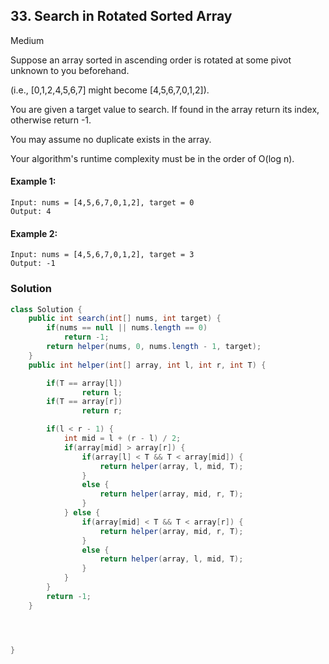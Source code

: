## 33. Search in Rotated Sorted Array

Medium

Suppose an array sorted in ascending order is rotated at some pivot unknown to you beforehand.

(i.e., [0,1,2,4,5,6,7] might become [4,5,6,7,0,1,2]).

You are given a target value to search. If found in the array return its index, otherwise return -1.

You may assume no duplicate exists in the array.

Your algorithm's runtime complexity must be in the order of O(log n).

#### Example 1:
```
Input: nums = [4,5,6,7,0,1,2], target = 0
Output: 4
```
#### Example 2:
```
Input: nums = [4,5,6,7,0,1,2], target = 3
Output: -1
```
### Solution
```Java
class Solution {
    public int search(int[] nums, int target) {
        if(nums == null || nums.length == 0)
            return -1;
        return helper(nums, 0, nums.length - 1, target);
    }
    public int helper(int[] array, int l, int r, int T) {

        if(T == array[l])
                return l;
        if(T == array[r])
                return r;

        if(l < r - 1) {
            int mid = l + (r - l) / 2;
            if(array[mid] > array[r]) {
                if(array[l] < T && T < array[mid]) {
                    return helper(array, l, mid, T);
                }
                else {
                    return helper(array, mid, r, T);
                }
            } else {
                if(array[mid] < T && T < array[r]) {
                    return helper(array, mid, r, T);
                }
                else {
                    return helper(array, l, mid, T);
                }
            }
        }
        return -1;
    }




}
```

